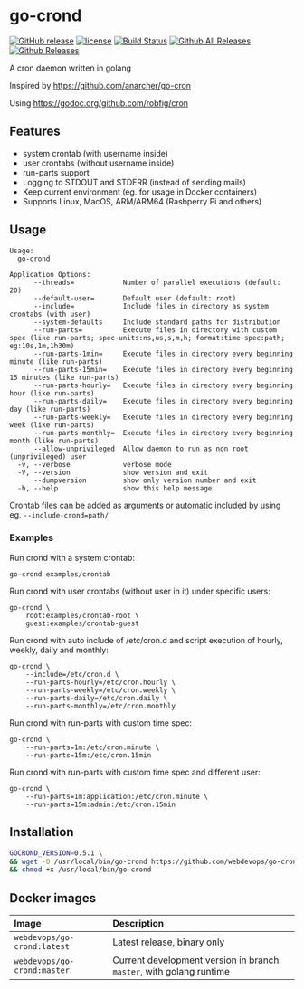 # go-crond

[![GitHub release](https://img.shields.io/github/release/webdevops/go-crond.svg)](https://github.com/webdevops/go-crond/releases)
[![license](https://img.shields.io/github/license/webdevops/go-crond.svg)](https://github.com/webdevops/go-crond/blob/master/LICENSE)
[![Build Status](https://travis-ci.org/webdevops/go-crond.svg?branch=master)](https://travis-ci.org/webdevops/go-crond)
[![Github All Releases](https://img.shields.io/github/downloads/webdevops/go-crond/total.svg)]()
[![Github Releases](https://img.shields.io/github/downloads/webdevops/go-crond/latest/total.svg)]()

A cron daemon written in golang

Inspired by https://github.com/anarcher/go-cron

Using https://godoc.org/github.com/robfig/cron


## Features

- system crontab (with username inside)
- user crontabs (without username inside)
- run-parts support
- Logging to STDOUT and STDERR (instead of sending mails)
- Keep current environment (eg. for usage in Docker containers)
- Supports Linux, MacOS, ARM/ARM64 (Rasbperry Pi and others)

## Usage

```
Usage:
  go-crond

Application Options:
      --threads=            Number of parallel executions (default: 20)
      --default-user=       Default user (default: root)
      --include=            Include files in directory as system crontabs (with user)
      --system-defaults     Include standard paths for distribution
      --run-parts=          Execute files in directory with custom spec (like run-parts; spec-units:ns,us,s,m,h; format:time-spec:path; eg:10s,1m,1h30m)
      --run-parts-1min=     Execute files in directory every beginning minute (like run-parts)
      --run-parts-15min=    Execute files in directory every beginning 15 minutes (like run-parts)
      --run-parts-hourly=   Execute files in directory every beginning hour (like run-parts)
      --run-parts-daily=    Execute files in directory every beginning day (like run-parts)
      --run-parts-weekly=   Execute files in directory every beginning week (like run-parts)
      --run-parts-monthly=  Execute files in directory every beginning month (like run-parts)
      --allow-unprivileged  Allow daemon to run as non root (unprivileged) user
  -v, --verbose             verbose mode
  -V, --version             show version and exit
      --dumpversion         show only version number and exit
  -h, --help                show this help message
```

Crontab files can be added as arguments or automatic included by using eg. `--include-crond=path/`

### Examples

Run crond with a system crontab:

    go-crond examples/crontab


Run crond with user crontabs (without user in it) under specific users:

    go-crond \
        root:examples/crontab-root \ 
        guest:examples/crontab-guest


Run crond with auto include of /etc/cron.d and script execution of hourly, weekly, daily and monthly:

    go-crond \
        --include=/etc/cron.d \
        --run-parts-hourly=/etc/cron.hourly \
        --run-parts-weekly=/etc/cron.weekly \
        --run-parts-daily=/etc/cron.daily \
        --run-parts-monthly=/etc/cron.monthly

Run crond with run-parts with custom time spec:

    go-crond \
        --run-parts=1m:/etc/cron.minute \
        --run-parts=15m:/etc/cron.15min

Run crond with run-parts with custom time spec and different user:

    go-crond \
        --run-parts=1m:application:/etc/cron.minute \
        --run-parts=15m:admin:/etc/cron.15min

## Installation

```bash
GOCROND_VERSION=0.5.1 \
&& wget -O /usr/local/bin/go-crond https://github.com/webdevops/go-crond/releases/download/$GOCROND_VERSION/go-crond-64-linux \
&& chmod +x /usr/local/bin/go-crond
```

## Docker images

| Image                        | Description                                                         |
|:-----------------------------|:--------------------------------------------------------------------|
| `webdevops/go-crond:latest`  | Latest release, binary only                                         |
| `webdevops/go-crond:master`  | Current development version in branch `master`, with golang runtime |
